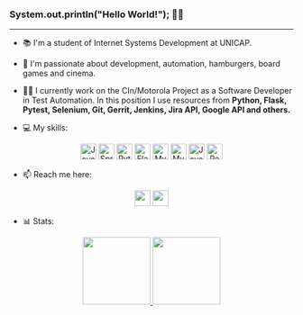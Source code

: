 ### System.out.println("Hello World!"); 👋🏼
<hr>

- 📚 I'm a student of Internet Systems Development at UNICAP.
- 🎲 I'm passionate about development, automation, hamburgers, board games and cinema.
- 👨‍💻 I currently work on the CIn/Motorola Project as a Software Developer in Test Automation. In this position I use resources from **Python, Flask, Pytest, Selenium, Git, Gerrit, Jenkins, Jira API, Google API and others.**
  
- 💻 My skills:

<link rel="stylesheet" href="https://cdn.jsdelivr.net/gh/devicons/devicon@v2.15.1/devicon.min.css">
          
<div align="center">
  <img height="28" src="https://img.shields.io/badge/Java-ED8B00?style=for-the-badge&logo=openjdk&logoColor=white" alt="Java" style="pointer-events: none;">
  <img height="28" src="https://img.shields.io/badge/Spring-6DB33F?style=for-the-badge&logo=spring&logoColor=white" alt="Spring" style="pointer-events: none;">
  <img height="28" src="https://img.shields.io/badge/Python-3776AB?style=for-the-badge&logo=python&logoColor=white" alt="Python" style="pointer-events: none;">
  <img height="28" src="https://img.shields.io/badge/Flask-000000?style=for-the-badge&logo=flask&logoColor=white" alt="Flask" style="pointer-events: none;">
  <img height="28" src="https://img.shields.io/badge/MySQL-00000F?style=for-the-badge&logo=mysql&logoColor=white" alt="MySQL" style="pointer-events: none;">
  <img height="28" src="https://img.shields.io/badge/GIT-E44C30?style=for-the-badge&logo=git&logoColor=white" alt="MySQL" style="pointer-events: none;">
  <img height="28" src="https://img.shields.io/badge/JavaScript-F7DF1E?style=for-the-badge&logo=javascript&logoColor=black" alt="JavaScript" style="pointer-events: none;">
  <img height="28" src="https://img.shields.io/badge/React-20232A?style=for-the-badge&logo=react&logoColor=61DAFB" alt="React" style="pointer-events: none;">
</div>

- 📫 Reach me here:

<div align="center">
<a href="https://www.linkedin.com/in/hamiltongomes-8/"><img height="28" src="https://img.shields.io/badge/LinkedIn-0077B5?style=for-the-badge&logo=linkedin&logoColor=white"></a>
<!--- <a href="https://www.hackerrank.com/profile/hamilton_gomes8"><img height="28" src="https://img.shields.io/badge/-Hackerrank-2EC866?style=for-the-badge&logo=HackerRank&logoColor=white"></a> -->
<a href="mailto:hamilton.gomes8@hotmail.com"><img height="28" src="https://img.shields.io/badge/Microsoft_Outlook-0078D4?style=for-the-badge&logo=microsoft-outlook&logoColor=white"></a>
</div>

- 📊 Stats:

<div align="center">
<a href="https://github.com/hamiltonGomes">
<img height="120em" src="https://github-readme-stats.vercel.app/api?username=hamiltonGomes&show_icons=true&theme=chartreuse-dark&include_all_commits=true&count_private=true"/>
<img height="120em" src="https://github-readme-stats.vercel.app/api/top-langs/?username=hamiltonGomes&layout=compact&langs_count=7&theme=chartreuse-dark"/>
</div>

<!--- ![](https://komarev.com/ghpvc/?username=hamiltonGomes) -->
